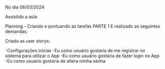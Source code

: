 No dia 06/03/2024 

Assistido a aula 

Planning - Criando e pontuando as tarefas PARTE 1
 E realizado as seguintes demandas:

 Criado as user storys: 
 
  -Configurações inicias
  -Eu como usuário gostaria de me registrar no sistema para utilizar o App
  -Eu como usuário gostaria de fazer login no App
  -Eu como usuario gostaria de altera minha senha
  
